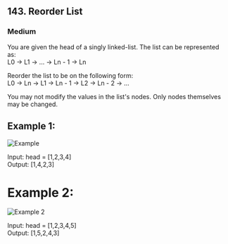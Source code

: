 ## 143. Reorder List

### Medium

You are given the head of a singly linked-list. The list can be represented as:\
L0 → L1 → … → Ln - 1 → Ln

Reorder the list to be on the following form:\
L0 → Ln → L1 → Ln - 1 → L2 → Ln - 2 → …

You may not modify the values in the list's nodes. Only nodes themselves may be changed.

## Example 1:

![Example](https://assets.leetcode.com/uploads/2021/03/04/reorder1linked-list.jpg)

Input: head = [1,2,3,4]\
Output: [1,4,2,3]

# Example 2:

![Example 2](https://assets.leetcode.com/uploads/2021/03/09/reorder2-linked-list.jpg)

Input: head = [1,2,3,4,5]\
Output: [1,5,2,4,3]
